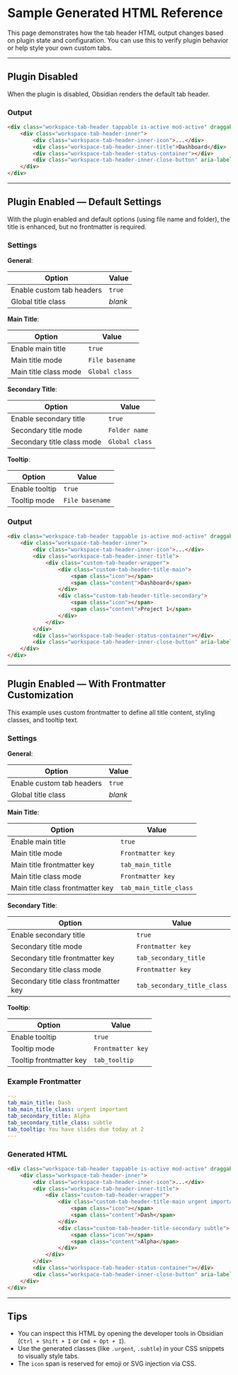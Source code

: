 # Sample Generated HTML Reference

This page demonstrates how the tab header HTML output changes based on plugin state and configuration. You can use this to verify plugin behavior or help style your own custom tabs.

---

## Plugin Disabled

When the plugin is disabled, Obsidian renders the default tab header.

### Output

```html
<div class="workspace-tab-header tappable is-active mod-active" draggable="true" aria-label="Dashboard" data-tooltip-delay="300" data-type="markdown">
    <div class="workspace-tab-header-inner">
        <div class="workspace-tab-header-inner-icon">...</div>
        <div class="workspace-tab-header-inner-title">Dashboard</div>
        <div class="workspace-tab-header-status-container"></div>
        <div class="workspace-tab-header-inner-close-button" aria-label="Close">...</div>
    </div>
</div>
```

---

## Plugin Enabled — Default Settings

With the plugin enabled and default options (using file name and folder), the title is enhanced, but no frontmatter is required.

### Settings

**General**:

| Option                    | Value   |
| ------------------------- | ------- |
| Enable custom tab headers | `true`  |
| Global title class        | *blank* |

**Main Title**:

| Option                | Value           |
| --------------------- | --------------- |
| Enable main title     | `true`          |
| Main title mode       | `File basename` |
| Main title class mode | `Global class`  |

**Secondary Title**:

| Option                     | Value          |
| -------------------------- | -------------- |
| Enable secondary title     | `true`         |
| Secondary title mode       | `Folder name`  |
| Secondary title class mode | `Global class` |

**Tooltip**:

| Option         | Value           |
| -------------- | --------------- |
| Enable tooltip | `true`          |
| Tooltip mode   | `File basename` |

### Output

```html
<div class="workspace-tab-header tappable is-active mod-active" draggable="true" aria-label="Dashboard" data-tooltip-delay="300" data-type="markdown">
    <div class="workspace-tab-header-inner">
        <div class="workspace-tab-header-inner-icon">...</div>
        <div class="workspace-tab-header-inner-title">
            <div class="custom-tab-header-wrapper">
                <div class="custom-tab-header-title-main">
                    <span class="icon"></span>
                    <span class="content">Dashboard</span>
                </div>
                <div class="custom-tab-header-title-secondary">
                    <span class="icon"></span>
                    <span class="content">Project 1</span>
                </div>
            </div>
        </div>
        <div class="workspace-tab-header-status-container"></div>
        <div class="workspace-tab-header-inner-close-button" aria-label="Close">...
    </div>
</div>
```

---

## Plugin Enabled — With Frontmatter Customization

This example uses custom frontmatter to define all title content, styling classes, and tooltip text.

### Settings

**General**:

| Option                    | Value   |
| ------------------------- | ------- |
| Enable custom tab headers | `true`  |
| Global title class        | *blank* |

**Main Title**:

| Option                           | Value                  |
| -------------------------------- | ---------------------- |
| Enable main title                | `true`                 |
| Main title mode                  | `Frontmatter key`      |
| Main title frontmatter key       | `tab_main_title`       |
| Main title class mode            | `Frontmatter key`      |
| Main title class frontmatter key | `tab_main_title_class` |

**Secondary Title**:

| Option                                | Value                       |
| ------------------------------------- | --------------------------- |
| Enable secondary title                | `true`                      |
| Secondary title mode                  | `Frontmatter key`           |
| Secondary title frontmatter key       | `tab_secondary_title`       |
| Secondary title class mode            | `Frontmatter key`           |
| Secondary title class frontmatter key | `tab_secondary_title_class` |

**Tooltip**:

| Option                  | Value             |
| ----------------------- | ----------------- |
| Enable tooltip          | `true`            |
| Tooltip mode            | `Frontmatter key` |
| Tooltip frontmatter key | `tab_tooltip`     |

### Example Frontmatter

```yaml
---
tab_main_title: Dash
tab_main_title_class: urgent important
tab_secondary_title: Alpha
tab_secondary_title_class: subtle
tab_tooltip: You have slides due today at 2
---
```

### Generated HTML

```html
<div class="workspace-tab-header tappable is-active mod-active" draggable="true" aria-label="You have slides due today at 2" data-tooltip-delay="300" data-type="markdown">
    <div class="workspace-tab-header-inner">
        <div class="workspace-tab-header-inner-icon">...</div>
        <div class="workspace-tab-header-inner-title">
            <div class="custom-tab-header-wrapper">
                <div class="custom-tab-header-title-main urgent important">
                    <span class="icon"></span>
                    <span class="content">Dash</span>
                </div>
                <div class="custom-tab-header-title-secondary subtle">
                    <span class="icon"></span>
                    <span class="content">Alpha</span>
                </div>
            </div>
        </div>
        <div class="workspace-tab-header-status-container"></div>
        <div class="workspace-tab-header-inner-close-button" aria-label="Close">...</div>
    </div>
</div>
```

---

## Tips

- You can inspect this HTML by opening the developer tools in Obsidian (`Ctrl + Shift + I` or `Cmd + Opt + I`).
- Use the generated classes (like `.urgent`, `.subtle`) in your CSS snippets to visually style tabs.
- The `icon` span is reserved for emoji or SVG injection via CSS.
